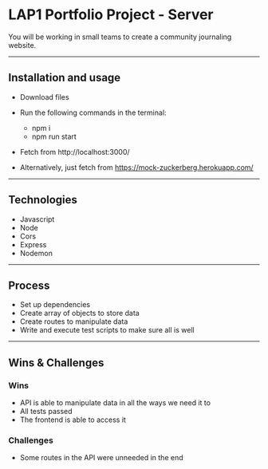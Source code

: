 # LAP1 Portfolio Project - Server

You will be working in small teams to create a community journaling website.

---
## Installation and usage
- Download files
- Run the following commands in the terminal:
    - npm i
    - npm run start
- Fetch from http://localhost:3000/

- Alternatively, just fetch from https://mock-zuckerberg.herokuapp.com/
---
## Technologies
- Javascript
- Node
- Cors
- Express
- Nodemon
---
## Process
- Set up dependencies
- Create array of objects to store data
- Create routes to manipulate data
- Write and execute test scripts to make sure all is well
---
## Wins & Challenges
### Wins
- API is able to manipulate data in all the ways we need it to
- All tests passed
- The frontend is able to access it

### Challenges
- Some routes in the API were unneeded in the end
